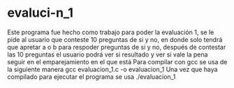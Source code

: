 # evaluci-n_1
Este programa fue hecho como trabajo para poder la evaluación 1, se le pide al usuario que conteste 10 preguntas de si y no, en donde solo tendrá que apretar a o b para respoder preguntas de si y no, después de contestar las 10 preguntas el usuario podrá ver si resultado y ver si vale la pena seguir en el emparejamiento en el que está
Para compilar con gcc se usa de la siguiente manera gcc evaluacion_1.c -o evaluacion_1
Una vez que haya compilado para ejecutar el programa se usa ./evaluacion_1

